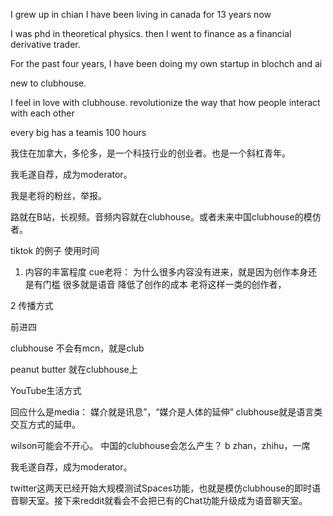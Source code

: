 I grew up in chian I have been living in canada for 13 years now 

I was phd in theoretical physics. then I went to finance as a financial derivative trader. 

For the past four years, I have been doing my own startup  in blochch and ai 



new to clubhouse.

I feel in love with clubhouse.
revolutionize the way that how people interact with each other 



every big has a teamis 100 hours






我住在加拿大，多伦多，是一个科技行业的创业者。也是一个斜杠青年。

我毛遂自荐，成为moderator。

我是老将的粉丝，举报。

路就在B站，长视频。音频内容就在clubhouse。或者未来中国clubhouse的模仿者。

tiktok 的例子 使用时间

1. 内容的丰富程度
cue老将：
为什么很多内容没有进来，就是因为创作本身还是有门槛
很多就是语音
降低了创作的成本
老将这样一类的创作者，

2 传播方式

前进四

clubhouse 不会有mcn，就是club

peanut butter 就在clubhouse上

YouTube生活方式


回应什么是media：
媒介就是讯息”，“媒介是人体的延伸”
clubhouse就是语言类交互方式的延申。

wilson可能会不开心。
中国的clubhouse会怎么产生？
b zhan，zhihu，一席

我毛遂自荐，成为moderator。



twitter这两天已经开始大规模测试Spaces功能，也就是模仿clubhouse的即时语音聊天室。接下来reddit就看会不会把已有的Chat功能升级成为语音聊天室。







